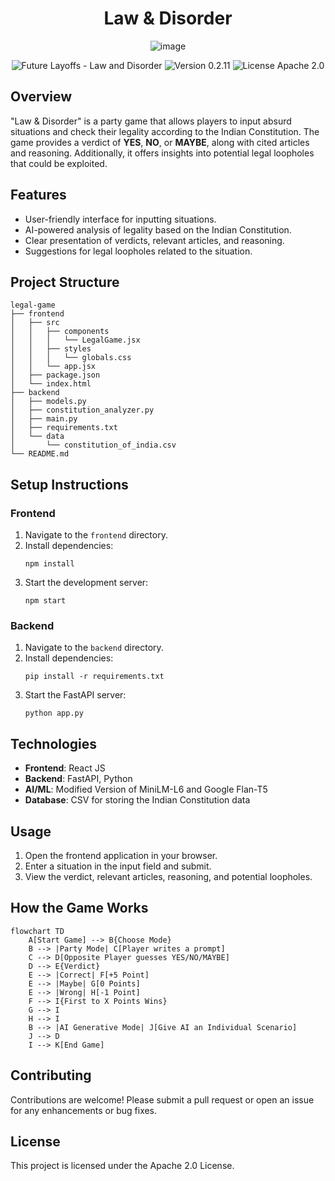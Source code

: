<h1 align="center">Law & Disorder</h1>

<p align="center">
  <img src="https://github.com/user-attachments/assets/c13b7fd2-e3ad-44fa-9a3b-c8053a03f34a" alt="image">
</p>

<p align="center">
   <img src="https://img.shields.io/static/v1?label=Future Layoffs&message=Law-and-Disorder&color=white&logo=github" alt="Future Layoffs - Law and Disorder">
   <img src="https://img.shields.io/badge/version-0.2.11-white" alt="Version 0.2.11">
   <img src="https://img.shields.io/badge/License-Apache_2.0-white" alt="License Apache 2.0">
   </a>
</p>

## Overview
"Law & Disorder" is a party game that allows players to input absurd situations and check their legality according to the Indian Constitution. The game provides a verdict of **YES**, **NO**, or **MAYBE**, along with cited articles and reasoning. Additionally, it offers insights into potential legal loopholes that could be exploited.

## Features
- User-friendly interface for inputting situations.
- AI-powered analysis of legality based on the Indian Constitution.
- Clear presentation of verdicts, relevant articles, and reasoning.
- Suggestions for legal loopholes related to the situation.

## Project Structure
```
legal-game
├── frontend
│   ├── src
│   │   ├── components
│   │   │   └── LegalGame.jsx
│   │   ├── styles
│   │   │   └── globals.css
│   │   └── app.jsx
│   ├── package.json
│   └── index.html
├── backend
│   ├── models.py
│   ├── constitution_analyzer.py
│   ├── main.py
│   ├── requirements.txt
│   └── data
│       └── constitution_of_india.csv
└── README.md
```

## Setup Instructions

### Frontend
1. Navigate to the `frontend` directory.
2. Install dependencies:
   ```
   npm install
   ```
3. Start the development server:
   ```
   npm start
   ```

### Backend
1. Navigate to the `backend` directory.
2. Install dependencies:
   ```
   pip install -r requirements.txt
   ```
3. Start the FastAPI server:
   ```
   python app.py
   ```

## Technologies
- **Frontend**: React JS
- **Backend**: FastAPI, Python
- **AI/ML**: Modified Version of MiniLM-L6 and Google Flan-T5
- **Database**: CSV for storing the Indian Constitution data

## Usage
1. Open the frontend application in your browser.
2. Enter a situation in the input field and submit.
3. View the verdict, relevant articles, reasoning, and potential loopholes.

## How the Game Works
```mermaid
flowchart TD
    A[Start Game] --> B{Choose Mode}
    B --> |Party Mode| C[Player writes a prompt]
    C --> D[Opposite Player guesses YES/NO/MAYBE]
    D --> E{Verdict}
    E --> |Correct| F[+5 Point]
    E --> |Maybe| G[0 Points]
    E --> |Wrong| H[-1 Point]
    F --> I{First to X Points Wins}
    G --> I
    H --> I
    B --> |AI Generative Mode| J[Give AI an Individual Scenario]
    J --> D
    I --> K[End Game]
```

## Contributing
Contributions are welcome! Please submit a pull request or open an issue for any enhancements or bug fixes.

## License
This project is licensed under the Apache 2.0 License.
